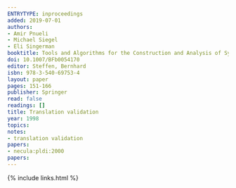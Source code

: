 ```yaml
---
ENTRYTYPE: inproceedings
added: 2019-07-01
authors:
- Amir Pnueli
- Michael Siegel
- Eli Singerman
booktitle: Tools and Algorithms for the Construction and Analysis of Systems
doi: 10.1007/BFb0054170
editor: Steffen, Bernhard
isbn: 978-3-540-69753-4
layout: paper
pages: 151-166
publisher: Springer
read: false
readings: []
title: Translation validation
year: 1998
topics:
notes:
- translation validation
papers:
- necula:pldi:2000
papers:
---
```


{% include links.html %}
